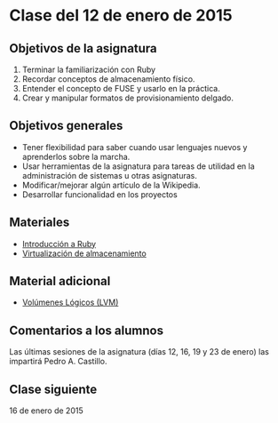 # Clase del 12 de enero de 2015


## Objetivos de la asignatura

1. Terminar la familiarización con Ruby
2. Recordar conceptos de almacenamiento físico.
3. Entender el concepto de FUSE y usarlo en la práctica.
4. Crear y manipular formatos de provisionamiento delgado. 


## Objetivos generales

* Tener flexibilidad para saber cuando usar lenguajes nuevos y aprenderlos sobre la marcha.
* Usar herramientas de la asignatura para tareas de utilidad en la administración de sistemas u otras asignaturas. 
* Modificar/mejorar algún artículo de la Wikipedia.
* Desarrollar funcionalidad en los proyectos


## Materiales

* [Introducción a Ruby](http://jj.github.io/CC/documentos/seminarios/ruby)
* [Virtualización de almacenamiento](http://jj.github.io/CC/documentos/temas/Almacenamiento)


## Material adicional

* [Volúmenes Lógicos (LVM)](http://www.linuxparatodos.net/web/comunidad/base-de-conocimiento/-/wiki/Base+de+Conocimiento/Volumenes+L%C3%B3gicos+%28LVM%29)


## Comentarios a los alumnos

Las últimas sesiones de la asignatura (días 12, 16, 19 y 23 de enero) las impartirá Pedro A. Castillo.


## Clase siguiente

16 de enero de 2015
